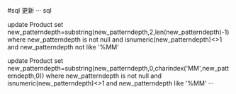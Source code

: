 #sql 更新
··· sql

update Product set new_patterndepth=substring(new_patterndepth,2,len(new_patterndepth)-1) where new_patterndepth is not null and isnumeric(new_patterndepth)<>1 and new_patterndepth not like '%MM'

update Product set new_patterndepth=substring(new_patterndepth,0,charindex('MM',new_patterndepth,0))  where new_patterndepth is not null and isnumeric(new_patterndepth)<>1 and new_patterndepth like '%MM'
···